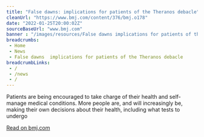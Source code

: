```yaml
--- 
title: "False dawns: implications for patients of the Theranos debacle"
cleanUrl: "https://www.bmj.com/content/376/bmj.o178"
date: "2022-01-25T20:00:02Z"
sourceBaseUrl: "www.bmj.com"
banner : "/images/resources/False dawns implications for patients of the Theranos debacle.jpg"
breadcrumbs:
 - Home
 - News
 - False dawns  implications for patients of the Theranos debacle
breadcrumbLinks:
 - / 
 - /news
 - / 
---
```

Patients are being encouraged to take charge of their health and self-manage medical conditions. More people are, and will increasingly be, making their own decisions about their health, including what tests to undergo  
  
[Read on bmj.com](https://www.bmj.com/content/376/bmj.o178)
